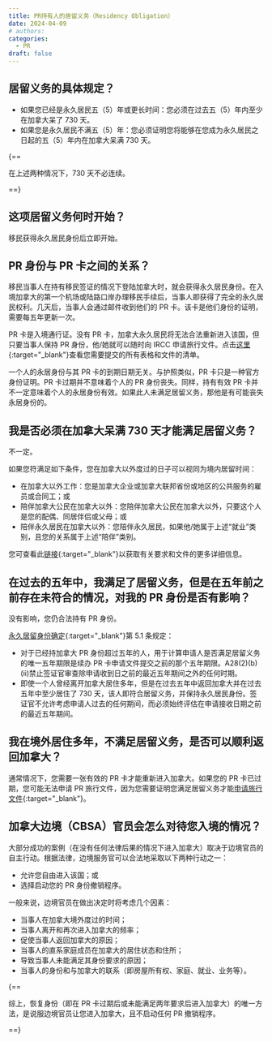 ```yaml
---
title: PR持有人的居留义务（Residency Obligation）
date: 2024-04-09
# authors:
categories:
  - PR
draft: false
---
```


## 居留义务的具体规定？

- 如果您已经是永久居民五（5）年或更长时间：您必须在过去五（5）年内至少在加拿大呆了 730 天。
- 如果您是永久居民不满五（5）年：您必须证明您将能够在您成为永久居民之日起的五（5）年内在加拿大呆满 730 天。

{==

在上述两种情况下，730 天不必连续。

==}

## 这项居留义务何时开始？

移民获得永久居民身份后立即开始。

## PR 身份与 PR 卡之间的关系？

移民当事人在持有移民签证的情况下登陆加拿大时，就会获得永久居民身份。在入境加拿大的第一个机场或陆路口岸办理移民手续后，当事人即获得了完全的永久居民权利。几天后，当事人会通过邮件收到他们的 PR 卡。该卡是他们身份的证明，需要每五年更新一次。

PR 卡是入境通行证。没有 PR 卡，加拿大永久居民将无法合法重新进入该国，但只要当事人保持 PR 身份，他/她就可以随时向 IRCC 申请旅行文件。点击[这里](https://www.canada.ca/en/immigration-refugees-citizenship/services/new-immigrants/pr-travel-document.html){:target="\_blank"}查看您需要提交的所有表格和文件的清单。

一个人的永居身份与其 PR 卡的到期日期无关。与护照类似，PR 卡只是一种官方身份证明。PR 卡过期并不意味着个人的 PR 身份丧失。同样，持有有效 PR 卡并不一定意味着个人的永居身份有效。如果此人未满足居留义务，那他是有可能丧失永居身份的。

## 我是否必须在加拿大呆满 730 天才能满足居留义务？

不一定。

如果您符满足如下条件，您在加拿大以外度过的日子可以视同为境内居留时间：

- 在加拿大以外工作：您是加拿大企业或加拿大联邦省份或地区的公共服务的雇员或合同工；或
- 陪伴加拿大公民在加拿大以外：您陪伴加拿大公民在加拿大以外，只要这个人是您的配偶、同居伴侣或父母；或
- 陪伴永久居民在加拿大以外：您陪伴永久居民，如果他/她属于上述“就业”类别，且您的关系属于上述“陪伴”类别。

您可查看此[链接](https://www.canada.ca/en/immigration-refugees-citizenship/services/application/application-forms-guides/guide-5445-applying-permanent-resident-card-card-first-application-replacement-renewal-change-gender-identifier.html#appendixA){:target="\_blank"}以获取有关要求和文件的更多详细信息。

## 在过去的五年中，我满足了居留义务，但是在五年前之前存在未符合的情况，对我的 PR 身份是否有影响？

没有影响，您仍合法持有 PR 身份。

[永久居留身份确定](https://www.canada.ca/content/dam/ircc/migration/ircc/english/resources/manuals/op/op10-eng.pdf){:target="\_blank"}第 5.1 条规定：

- 对于已经持加拿大 PR 身份超过五年的人，用于计算申请人是否满足居留义务的唯一五年期限是续办 PR 卡申请文件提交之前的那个五年期限。A28(2)(b)(ii)禁止签证官审查除申请收到日之前的最近五年期间之外的任何时期。
- 即使一个人曾经离开加拿大居住多年，但是在过去五年中返回加拿大并在过去五年中至少居住了 730 天，该人即符合居留义务，并保持永久居民身份。签证官不允许考虑申请人过去的任何期间，而必须始终评估在申请接收日期之前的最近五年期间。

## 我在境外居住多年，不满足居留义务，是否可以顺利返回加拿大？

通常情况下，您需要一张有效的 PR 卡才能重新进入加拿大。如果您的 PR 卡已过期，您可能无法申请 PR 旅行文件，因为您需要证明您满足居留义务才能[申请旅行文件](https://www.canada.ca/en/immigration-refugees-citizenship/services/new-immigrants/pr-travel-document.html){:target="\_blank"}。

## 加拿大边境（CBSA）官员会怎么对待您入境的情况？

大部分成功的案例（在没有任何法律后果的情况下进入加拿大）取决于边境官员的自主行动。根据法律，边境服务官可以合法地采取以下两种行动之一：

- 允许您自由进入该国；或
- 选择启动您的 PR 身份撤销程序。

一般来说，边境官员在做出决定时将考虑几个因素：

- 当事人在加拿大境外度过的时间；
- 当事人离开和再次进入加拿大的频率；
- 促使当事人返回加拿大的原因；
- 当事人的直系家庭成员在加拿大的居住状态和住所；
- 导致当事人未能满足其身份要求的原因；
- 当事人的身份和与加拿大的联系（即房屋所有权、家庭、就业、业务等）。

{==

综上，恢复身份（即在 PR 卡过期后或未能满足两年要求后进入加拿大）的唯一方法，是说服边境官员让您进入加拿大，且不启动任何 PR 撤销程序。

==}
